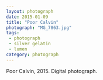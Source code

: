 ```yaml
---
layout: photograph
date: 2015-01-09
title: "Poor Calvin"
photograph: "MG_7863.jpg"
tags: 
 - photograph
 - silver gelatin
 - lumen
category: photograph
---
```

Poor Calvin, 2015.
Digital photograph.
